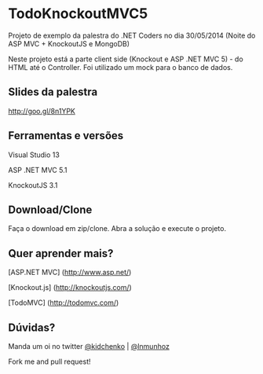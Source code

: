 # TodoKnockoutMVC5

Projeto de exemplo da palestra do .NET Coders no dia 30/05/2014 (Noite do ASP MVC + KnockoutJS e MongoDB)

Neste projeto está a parte client side (Knockout e ASP .NET MVC 5) - do HTML até o Controller. Foi utilizado um mock para o banco de dados.

## Slides da palestra

http://goo.gl/8n1YPK

## Ferramentas e versões

Visual Studio 13

ASP .NET MVC 5.1

KnockoutJS 3.1

## Download/Clone

Faça o download em zip/clone. Abra a solução e execute o projeto.

## Quer aprender mais?

[ASP.NET MVC] (http://www.asp.net/)

[Knockout.js] (http://knockoutjs.com/)

[TodoMVC] (http://todomvc.com/)


## Dúvidas? 

Manda um oi no twitter [@kidchenko](https://twitter.com/kidchenko) | [@lnmunhoz](https://twitter.com/lnmunhoz)


Fork me and pull request!
